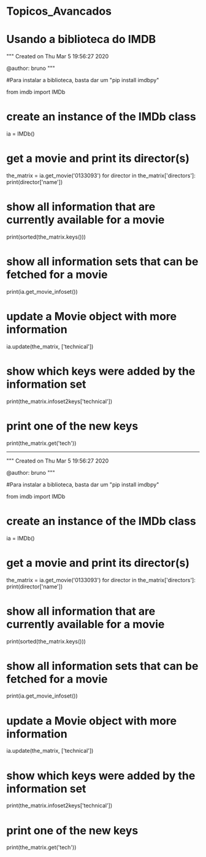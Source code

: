 # Topicos_Avancados

# Usando a biblioteca do IMDB

"""
Created on Thu Mar  5 19:56:27 2020

@author: bruno
"""

#Para instalar a biblioteca, basta dar um "pip install imdbpy"

from imdb import IMDb

# create an instance of the IMDb class
ia = IMDb()

# get a movie and print its director(s)
the_matrix = ia.get_movie('0133093')
for director in the_matrix['directors']:
    print(director['name'])

# show all information that are currently available for a movie
print(sorted(the_matrix.keys()))

# show all information sets that can be fetched for a movie
print(ia.get_movie_infoset())

# update a Movie object with more information
ia.update(the_matrix, ['technical'])
# show which keys were added by the information set
print(the_matrix.infoset2keys['technical'])
# print one of the new keys
print(the_matrix.get('tech'))


______________________________________________________________________________________________________________

"""
Created on Thu Mar  5 19:56:27 2020

@author: bruno
"""

#Para instalar a biblioteca, basta dar um "pip install imdbpy"

from imdb import IMDb

# create an instance of the IMDb class
ia = IMDb()

# get a movie and print its director(s)
the_matrix = ia.get_movie('0133093')
for director in the_matrix['directors']:
    print(director['name'])

# show all information that are currently available for a movie
print(sorted(the_matrix.keys()))

# show all information sets that can be fetched for a movie
print(ia.get_movie_infoset())

# update a Movie object with more information
ia.update(the_matrix, ['technical'])
# show which keys were added by the information set
print(the_matrix.infoset2keys['technical'])
# print one of the new keys
print(the_matrix.get('tech'))
